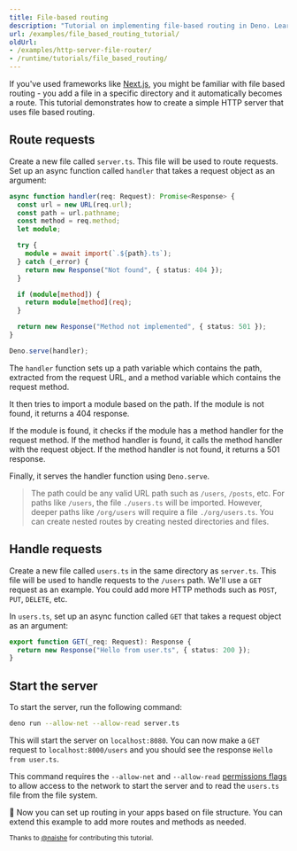 ```yaml
---
title: File-based routing
description: "Tutorial on implementing file-based routing in Deno. Learn how to create a dynamic routing system similar to Next.js, handle HTTP methods, manage nested routes, and build a flexible server architecture."
url: /examples/file_based_routing_tutorial/
oldUrl:
- /examples/http-server-file-router/
- /runtime/tutorials/file_based_routing/
---
```


If you've used frameworks like [Next.js](https://nextjs.org/), you might be
familiar with file based routing - you add a file in a specific directory and it
automatically becomes a route. This tutorial demonstrates how to create a simple
HTTP server that uses file based routing.

## Route requests

Create a new file called `server.ts`. This file will be used to route requests.
Set up an async function called `handler` that takes a request object as an
argument:

```ts title="server.ts"
async function handler(req: Request): Promise<Response> {
  const url = new URL(req.url);
  const path = url.pathname;
  const method = req.method;
  let module;

  try {
    module = await import(`.${path}.ts`);
  } catch (_error) {
    return new Response("Not found", { status: 404 });
  }

  if (module[method]) {
    return module[method](req);
  }

  return new Response("Method not implemented", { status: 501 });
}

Deno.serve(handler);
```

The `handler` function sets up a path variable which contains the path,
extracted from the request URL, and a method variable which contains the request
method.

It then tries to import a module based on the path. If the module is not found,
it returns a 404 response.

If the module is found, it checks if the module has a method handler for the
request method. If the method handler is found, it calls the method handler with
the request object. If the method handler is not found, it returns a 501
response.

Finally, it serves the handler function using `Deno.serve`.

> The path could be any valid URL path such as `/users`, `/posts`, etc. For
> paths like `/users`, the file `./users.ts` will be imported. However, deeper
> paths like `/org/users` will require a file `./org/users.ts`. You can create
> nested routes by creating nested directories and files.

## Handle requests

Create a new file called `users.ts` in the same directory as `server.ts`. This
file will be used to handle requests to the `/users` path. We'll use a `GET`
request as an example. You could add more HTTP methods such as `POST`, `PUT`,
`DELETE`, etc.

In `users.ts`, set up an async function called `GET` that takes a request object
as an argument:

```ts title="users.ts"
export function GET(_req: Request): Response {
  return new Response("Hello from user.ts", { status: 200 });
}
```

## Start the server

To start the server, run the following command:

```sh
deno run --allow-net --allow-read server.ts
```

This will start the server on `localhost:8080`. You can now make a `GET` request
to `localhost:8000/users` and you should see the response `Hello from user.ts`.

This command requires the `--allow-net` and `--allow-read`
[permissions flags](/runtime/fundamentals/security/) to allow access to the
network to start the server and to read the `users.ts` file from the file
system.

🦕 Now you can set up routing in your apps based on file structure. You can
extend this example to add more routes and methods as needed.

<small>Thanks to [@naishe](https://github.com/naishe) for contributing this
tutorial.</small>
